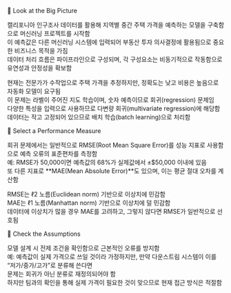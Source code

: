 🔹 Look at the Big Picture

캘리포니아 인구조사 데이터를 활용해 지역별 중간 주택 가격을 예측하는 모델을 구축함으로 머신러닝 프로젝트를 시작함  
이 예측값은 다른 머신러닝 시스템에 입력되어 부동산 투자 의사결정에 활용됨으로 중요한 비즈니스 목적을 가짐  
데이터 처리 흐름은 파이프라인으로 구성되며, 각 구성요소는 비동기적으로 작동함으로 유연성과 안정성을 확보함  
 
현재는 전문가가 수작업으로 주택 가격을 추정하지만, 정확도는 낮고 비용은 높음으로 자동화 모델이 요구됨  
이 문제는 라벨이 주어진 지도 학습이며, 숫자 예측이므로 회귀(regression) 문제임  
다양한 특성을 입력으로 사용하므로 다변량 회귀(multivariate regression)에 해당함  
데이터는 작고 고정되어 있으므로 배치 학습(batch learning)으로 처리함  

🔹 Select a Performance Measure

회귀 문제에서는 일반적으로 RMSE(Root Mean Square Error)를 성능 지표로 사용함으로 예측 오류의 표준편차를 측정함  
예: RMSE가 50,000이면 예측값의 68%가 실제값에서 ±$50,000 이내에 있음  
또 다른 지표로 **MAE(Mean Absolute Error)**도 있으며, 이는 평균 절대 오차를 계산함  

RMSE는 ℓ2 노름(Euclidean norm) 기반으로 이상치에 민감함  
MAE는 ℓ1 노름(Manhattan norm) 기반으로 이상치에 덜 민감함  
데이터에 이상치가 많을 경우 MAE를 고려하고, 그렇지 않다면 RMSE가 일반적으로 선호됨  
 
🔹 Check the Assumptions

모델 설계 시 전제 조건을 확인함으로 근본적인 오류를 방지함  
예: 예측값이 실제 가격으로 쓰일 것이라 가정하지만, 만약 다운스트림 시스템이 이를 “저가/중가/고가”로 분류해 쓴다면  
문제는 회귀가 아닌 분류로 재정의되어야 함  
하지만 팀과의 확인을 통해 실제 가격이 필요한 것이 맞으므로 현재 접근 방식은 적절함  

